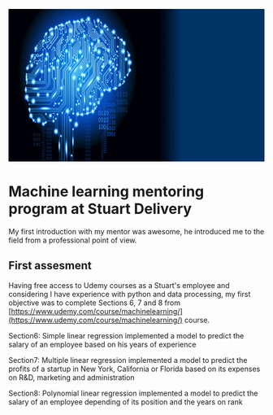 
<p align='center'><img src='./machineLearning.gif.webp' width='600' height='300'></p>

# Machine learning mentoring program at Stuart Delivery

My first introduction with my mentor was awesome, he introduced me to the field from a professional point of view. 

## First assesment 

Having free access to Udemy courses as a Stuart's employee and considering I have experience with python and data processing, my first objective was to complete Sections 6, 7 and 8 from [https://www.udemy.com/course/machinelearning/](https://www.udemy.com/course/machinelearning/) course.

Section6: Simple linear regression
	implemented a model to predict the salary of an employee based on his years of experience 

Section7: Multiple linear regression
	implemented a model to predict the profits of a startup in New York, California or Florida
	based on its expenses on R&D, marketing and administration

Section8: Polynomial linear regression
	implemented a model to predict the salary of an employee depending of its position and the 
	years on rank


